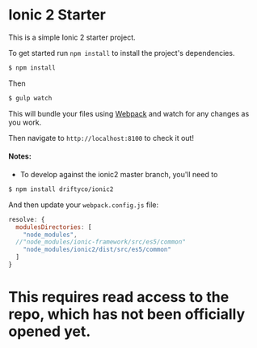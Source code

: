 # Ionic 2 Starter

This is a simple Ionic 2 starter project.

To get started run `npm install` to install the project's dependencies.
```bash
$ npm install
```

Then
```bash
$ gulp watch
```
 This will bundle your files using [Webpack](http://webpack.github.io/) and
 watch for any changes as you work.

Then navigate to `http://localhost:8100` to check it out!

#### Notes:
- To develop against the ionic2 master branch, you'll need to
```bash
$ npm install driftyco/ionic2
```
And then update your `webpack.config.js` file:
```js
resolve: {
  modulesDirectories: [
    "node_modules",
  //"node_modules/ionic-framework/src/es5/common"
    "node_modules/ionic2/dist/src/es5/common"
  ]
}
```

# This requires read access to the repo, which has not been officially opened yet.
